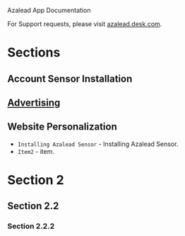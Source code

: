 Azalead App Documentation

For Support requests, please visit [azalead.desk.com](http://azalead.desk.com).

# Sections

## Account Sensor Installation
## [Advertising](advertising.md)
## Website Personalization
* `Installing Azalead Sensor` - Installing Azalead Sensor.
* `Item2` - item.

# Section 2

## Section 2.2

### Section 2.2.2
